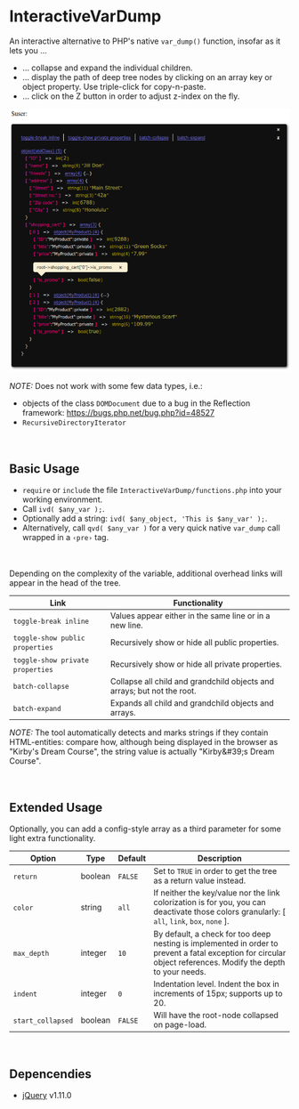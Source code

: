 
# InteractiveVarDump

An interactive alternative to PHP's native `var_dump()` function, insofar as it lets you …

* … collapse and expand the individual children.
* … display the path of deep tree nodes by clicking on an array key or object property. Use triple-click for copy-n-paste.
* … click on the Z button in order to adjust z-index on the fly.

![Example dump](example-02.png)

*NOTE:* Does not work with some few data types, i.e.:

* objects of the class `DOMDocument` due to a bug in the Reflection framework: https://bugs.php.net/bug.php?id=48527
* `RecursiveDirectoryIterator`


 　​

## Basic Usage

* `require` or `include` the file `InteractiveVarDump/functions.php` into your working environment.
* Call `ivd( $any_var );`.
* Optionally add a string: `ivd( $any_object, 'This is $any_var' );`.
* Alternatively, call `qvd( $any_var )` for a very quick native `var_dump` call wrapped in a `‹pre›` tag.



　​

Depending on the complexity of the variable, additional overhead links will appear in the head of the tree.

Link | Functionality
---- | -------------
`toggle-break inline` | Values appear either in the same line or in a new line.
`toggle-show public  properties` | Recursively show or hide all public  properties.
`toggle-show private properties` | Recursively show or hide all private properties.
`batch-collapse` | Collapse all child and grandchild objects and arrays; but not the root.
`batch-expand` | Expands all child and grandchild objects and arrays.

*NOTE:* The tool automatically detects and marks strings if they contain HTML-entities: compare how, although being displayed in the browser as "Kirby's Dream Course", the string value is actually "Kirby\&#39;s Dream Course".


 　​

## Extended Usage

Optionally, you can add a config-style array as a third parameter for some light extra functionality.

Option | Type | Default | Description
------ | ---- | ------- | -----------
`return` | boolean | `FALSE` | Set to `TRUE` in order to get the tree as a return value instead.
`color` | string | `all` | If neither the key/value nor the link colorization is for you, you can deactivate those colors granularly: [ `all`, `link`, `box`, `none` ].
`max_depth` | integer | `10` | By default, a check for too deep nesting is implemented in order to prevent a fatal exception for circular object references. Modify the depth to your needs.
`indent` | integer | `0` | Indentation level. Indent the box in increments of 15px; supports up to 20.
`start_collapsed` | boolean | `FALSE` | Will have the root-node collapsed on page-load.


　​

## Depencendies

* [jQuery](https://github.com/jquery/jquery) v1.11.0

